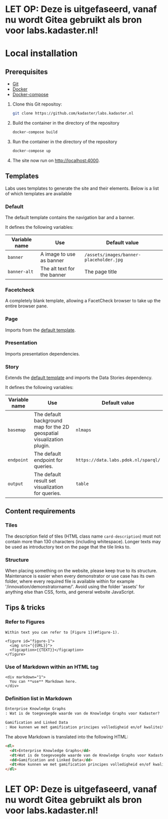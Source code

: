# LET OP: Deze is uitgefaseerd, vanaf nu wordt Gitea gebruikt als bron voor labs.kadaster.nl!

# Local installation

## Prerequisites

- [Git](https://git-scm.com/)
- [Docker](https://docs.docker.com/)
- [Docker-compose](https://docs.docker.com/compose/install/)

1. Clone this Git repositoy:

   ```bash
   git clone https://github.com/kadaster/labs.kadaster.nl
   ```

2. Build the container in the directory of the repository

   ```bash
   docker-compose build
   ```

3. Run the container in the directory of the repository

   ```bash
   docker-compose up
   ```

4. The site now run on <http://localhost:4000>.

## Templates

Labs uses templates to generate the site and their elements. Below is a list of which templates are available

### Default

The default template contains the navigation bar and a banner.

It defines the following variables:

| Variable name | Use                         | Default value                           |
| ------------- | --------------------------- | --------------------------------------- |
| `banner`      | A image to use as banner    | `/assets/images/banner-placeholder.jpg` |
| `banner-alt`  | The alt text for the banner | The page title                          |

### Facetcheck

A completely blank template, allowing a FacetCheck browser to take up
the entire browser pane.

### Page

Imports from the [default template](###Default).

### Presentation

Imports presentation dependencies.

### Story

Extends the [default template](###Default) and imports the Data
Stories dependency.

It defines the following variables:

| Variable name | Use                                                                    | Default value                       |
| ------------- | ---------------------------------------------------------------------- | ----------------------------------- |
| `basemap`     | The default background map for the 2D geospatial visualization plugin. | `nlmaps`                            |
| `endpoint`    | The default endpoint for queries.                                      | `https://data.labs.pdok.nl/sparql/` |
| `output`      | The default result set visualization for queries.                      | `table`                             |

## Content requirements

### Tiles

The description field of tiles (HTML class name `card-description`)
must not contain more than 130 characters (including whitespace).
Longer texts may be used as introductory text on the page that the
tile links to.

### Structure

When placing something on the website, please keep true to its structure.
Maintenance is easier when every demonstrator or use case has its own folder,
where every required file is available within for example '/innovation/demonstratorname/'.
Avoid using the folder 'assets' for anything else than CSS, fonts, and general website JavaScript.

## Tips & tricks

### Refer to Figures

```
Within text you can refer to [Figure 1](#figure-1).

<figure id="figure-1">
  <img src="{{URL}}">
  <figcaption>{{TEXT}}</figcaption>
</figure>
```

### Use of Markdown within an HTML tag

```
<div markdown="1">
  You can **use** Markdown here.
</div>
```

### Definition list in Markdown

```md
Enterprise Knowledge Graphs
: Wat is de toegevoegde waarde van de Knowledge Graphs voor Kadaster?

Gamification and Linked Data
: Hoe kunnen we met gamification principes volledigheid en/of kwaliteit van Kadaster data verbeteren?
```

The above Markdown is translated into the following HTML:

```html
<dl>
  <dt>Enterprise Knowledge Graphs</dd>
  <dt>Wat is de toegevoegde waarde van de Knowledge Graphs voor Kadaster?</dt>
  <dd>Gamification and Linked Data</dd>
  <dt>Hoe kunnen we met gamification principes volledigheid en/of kwaliteit van Kadaster data verbeteren?</dt>
</dl>
```

# LET OP: Deze is uitgefaseerd, vanaf nu wordt Gitea gebruikt als bron voor labs.kadaster.nl!
